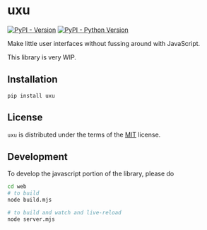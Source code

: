 # uxu

[![PyPI - Version](https://img.shields.io/pypi/v/uxu.svg)](https://pypi.org/project/uxu)
[![PyPI - Python Version](https://img.shields.io/pypi/pyversions/uxu.svg)](https://pypi.org/project/uxu)

Make little user interfaces without fussing around with JavaScript.

This library is very WIP.

## Installation

```console
pip install uxu
```

## License

`uxu` is distributed under the terms of the [MIT](https://spdx.org/licenses/MIT.html) license.

## Development

To develop the javascript portion of the library, please do

```sh
cd web
# to build
node build.mjs

# to build and watch and live-reload
node server.mjs
```